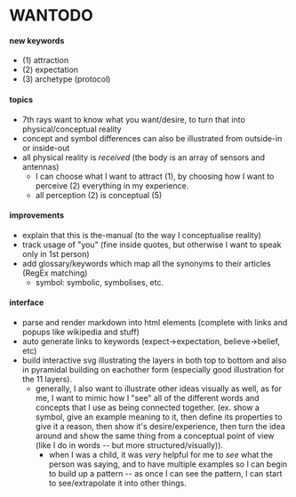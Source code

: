 # WANTODO

#### new keywords
- (1) attraction
- (2) expectation
- (3) archetype (protocol)

#### topics
- 7th rays want to know what you want/desire, to turn that into physical/conceptual reality
- concept and symbol differences can also be illustrated from outside-in or inside-out
- all physical reality is *received* (the body is an array of sensors and antennas)
  - I can choose what I want to attract (1), by choosing how I want to perceive (2) everything in my experience.
  - all perception (2) is conceptual (5)

#### improvements
- explain that this is the-manual (to the way I conceptualise reality)
- track usage of "you" (fine inside quotes, but otherwise I want to speak only in 1st person)
- add glossary/keywords which map all the synonyms to their articles (RegEx matching)
  - symbol: symbolic, symbolises, etc.

#### interface
- parse and render markdown into html elements (complete with links and popups like wikipedia and stuff)
- auto generate links to keywords (expect->expectation, believe->belief, etc)
- build interactive svg illustrating the layers in both top to bottom and also in pyramidal building on eachother form (especially good illustration for the 11 layers).
  - generally, I also want to illustrate other ideas visually as well, as for me, I want to mimic how I "see" all of the different words and concepts that I use as being connected together. (ex. show a symbol, give an example meaning to it, then define its properties to give it a reason, then show it's desire/experience, then turn the idea around and show the same thing from a conceptual point of view (like I do in words -- but more structured/visually)).
    - when I was a child, it was *very* helpful for me to *see* what the person was saying, and to have multiple examples so I can begin to build up a pattern -- as once I can see the pattern, I can start to see/extrapolate it into other things.
